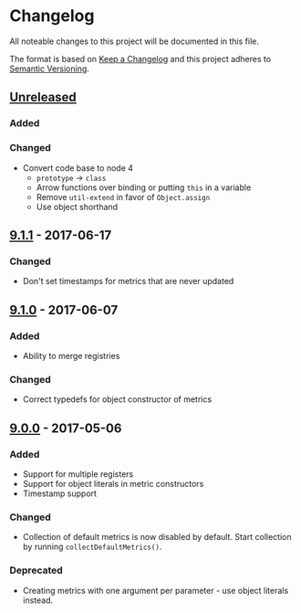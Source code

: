 # Changelog
All noteable changes to this project will be documented in this file.

The format is based on [Keep a Changelog](http://keepachangelog.com/) and this project adheres to [Semantic Versioning](http://semver.org/).

## [Unreleased]
### Added
### Changed
- Convert code base to node 4
  - `prototype` -> `class`
  - Arrow functions over binding or putting `this` in a variable
  - Remove `util-extend` in favor of `Object.assign`
  - Use object shorthand

## [9.1.1] - 2017-06-17
### Changed
- Don't set timestamps for metrics that are never updated

## [9.1.0] - 2017-06-07
### Added
- Ability to merge registries

### Changed
- Correct typedefs for object constructor of metrics

## [9.0.0] - 2017-05-06
### Added
- Support for multiple registers
- Support for object literals in metric constructors
- Timestamp support

### Changed
- Collection of default metrics is now disabled by default. Start collection by running `collectDefaultMetrics()`.

### Deprecated
- Creating metrics with one argument per parameter - use object literals instead.


[Unreleased]: https://github.com/siimon/prom-client/compare/v9.1.1...HEAD
[9.1.1]: https://github.com/siimon/prom-client/compare/v9.1.0...v9.1.1
[9.1.0]: https://github.com/siimon/prom-client/compare/v9.0.0...v9.1.0
[9.0.0]: https://github.com/siimon/prom-client/commit/1ef835f908e1a5032f228bbc754479fe7ccf5201
